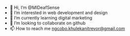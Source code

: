 - 👋 Hi, I’m @MIDeafSense
- 👀 I’m interested in web development and design 
- 🌱 I’m currently learning digital marketing 
- 💞️ I’m looking to collaborate on github 
- 📫 How to reach me ngcobo.khulekanitrevor@gmail.com 

<!---
MIDeafSense/MIDeafSense is a ✨ special ✨ repository because its `README.md` (this file) appears on your GitHub profile.
You can click the Preview link to take a look at your changes.
--->
